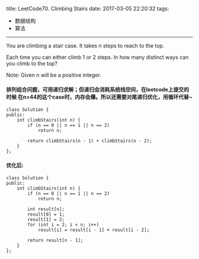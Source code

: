 title: LeetCode70. Climbing Stairs
date: 2017-03-05 22:20:32
tags:
- 数据结构
- 算法
---

You are climbing a stair case. It takes n steps to reach to the top.

Each time you can either climb 1 or 2 steps. In how many distinct ways can you climb to the top?

Note: Given n will be a positive integer.


#### 排列组合问题，可用递归求解；但递归会消耗系统栈空间，在leetcode上提交的时候 在n=44的这个case时，内存会爆。所以还需要对尾递归优化，用循环代替~

```
class Solution {
public:
    int climbStairs(int n) {
        if (n == 0 || n == 1 || n == 2)
            return n;
        
        return climbStairs(n - 1) + climbStairs(n - 2);
    }
};
```

#### 优化后:
```
class Solution {
public:
    int climbStairs(int n) {
        if (n == 0 || n == 1 || n == 2)
            return n;
        
        int result[n];
        result[0] = 1;
        result[1] = 2;
        for (int i = 2; i < n; i++)
            result[i] = result[i - 1] + result[i - 2];
        
        return result[n - 1];
    }
};
```